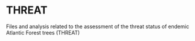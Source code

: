 # THREAT
Files and analysis related to the assessment of the threat status of endemic Atlantic Forest trees (THREAT)
